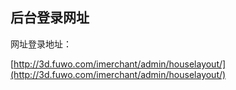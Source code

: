 ## 后台登录网址

网址登录地址：

[http://3d.fuwo.com/imerchant/admin/houselayout/](http://3d.fuwo.com/imerchant/admin/houselayout/)




